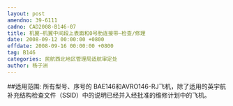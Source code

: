 ```yaml
---
layout: post
amendno: 39-6111
cadno: CAD2008-B146-07
title: 机翼—机翼中间段上表面和0号肋连接带—检查/修理
date: 2008-09-12 00:00:00 +0800
effdate: 2008-09-16 00:00:00 +0800
tag: B146
categories: 民航西北地区管理局适航审定处
author: 杨子洲
---
```


##适用范围:
所有型号、序号的 BAE146和AVRO146-RJ飞机，除了适用的英宇航补充结构检查文件（SSID）中的说明已经并入经批准的维修计划中的飞机。


